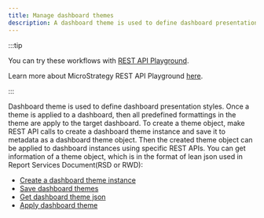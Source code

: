 ```yaml
---
title: Manage dashboard themes
description: A dashboard theme is used to define dashboard presentation styles. Once a theme is applied to a dashboard, then all predefined formatting in the theme is applied to the target dashboard. To create a theme object, make REST API calls to create a dashboard theme instance and save it to metadata as a dashboard theme object. Then the created theme object can be applied to dashboard instances using specific REST APIs. You can get the information of a theme object, in a lean json format that is also used in Report Services documents (RSD or RWD).
---
```


:::tip

You can try these workflows with [REST API Playground](https://www.postman.com/microstrategysdk/workspace/microstrategy-rest-api/folder).

Learn more about MicroStrategy REST API Playground [here](/docs/getting-started/playground.md).

:::

Dashboard theme is used to define dashboard presentation styles. Once a theme is applied to a dashboard, then all predefined formattings in the theme are apply to the target dashboard. To create a theme object, make REST API calls to create a dashboard theme instance and save it to metadata as a dashboard theme object. Then the created theme object can be applied to dashboard instances using specific REST APIs. You can get information of a theme object, which is in the format of lean json used in Report Services Document(RSD or RWD):

- [Create a dashboard theme instance](dossier-theme-instance-creation.md)
- [Save dashboard themes](save-dossier-themes)
- [Get dashboard theme json](get-dossier-theme-json)
- [Apply dashboard theme](apply-dossier-theme.md)
